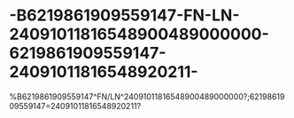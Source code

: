 # -B6219861909559147-FN-LN-24091011816548900489000000-6219861909559147-24091011816548920211-
%B6219861909559147^FN/LN^24091011816548900489000000?;6219861909559147=24091011816548920211?
